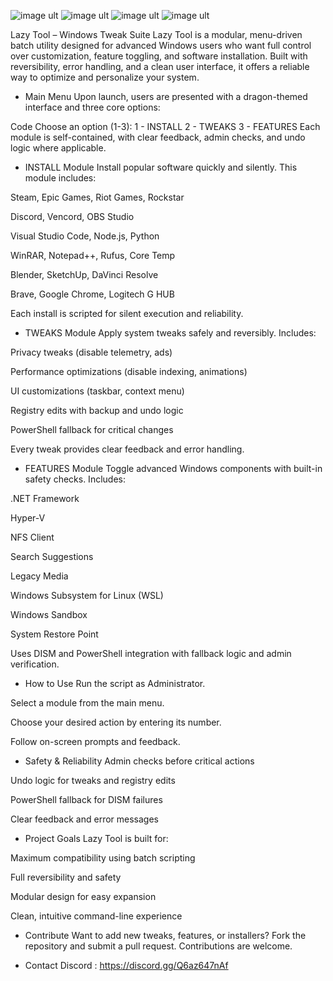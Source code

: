 ![image ult](https://github.com/lazytechno/LazY-Software-Tweks/blob/main/Main%20Menu.jpg?raw=true)
![image ult](https://github.com/lazytechno/LazY-Software-Tweks/blob/main/Intall%20Menu.jpg?raw=true)
![image ult](https://github.com/lazytechno/LazY-Software-Tweks/blob/main/Tweaks%20Menu.jpg?raw=true)
![image ult](https://github.com/lazytechno/LazY-Software-Tweks/blob/main/Features%20Menu.jpg?raw=true)

Lazy Tool – Windows Tweak Suite
Lazy Tool is a modular, menu-driven batch utility designed for advanced Windows users who want full control over customization, feature toggling, and software installation. Built with reversibility, error handling, and a clean user interface, it offers a reliable way to optimize and personalize your system.

- Main Menu
Upon launch, users are presented with a dragon-themed interface and three core options:

Code
Choose an option (1-3):
1 - INSTALL
2 - TWEAKS
3 - FEATURES
Each module is self-contained, with clear feedback, admin checks, and undo logic where applicable.

- INSTALL Module
Install popular software quickly and silently. This module includes:

Steam, Epic Games, Riot Games, Rockstar

Discord, Vencord, OBS Studio

Visual Studio Code, Node.js, Python

WinRAR, Notepad++, Rufus, Core Temp

Blender, SketchUp, DaVinci Resolve

Brave, Google Chrome, Logitech G HUB

Each install is scripted for silent execution and reliability.

- TWEAKS Module
Apply system tweaks safely and reversibly. Includes:

Privacy tweaks (disable telemetry, ads)

Performance optimizations (disable indexing, animations)

UI customizations (taskbar, context menu)

Registry edits with backup and undo logic

PowerShell fallback for critical changes

Every tweak provides clear feedback and error handling.

- FEATURES Module
Toggle advanced Windows components with built-in safety checks. Includes:

.NET Framework

Hyper-V

NFS Client

Search Suggestions

Legacy Media

Windows Subsystem for Linux (WSL)

Windows Sandbox

System Restore Point

Uses DISM and PowerShell integration with fallback logic and admin verification.

- How to Use
Run the script as Administrator.

Select a module from the main menu.

Choose your desired action by entering its number.

Follow on-screen prompts and feedback.

- Safety & Reliability
Admin checks before critical actions

Undo logic for tweaks and registry edits

PowerShell fallback for DISM failures

Clear feedback and error messages

- Project Goals
Lazy Tool is built for:

Maximum compatibility using batch scripting

Full reversibility and safety

Modular design for easy expansion

Clean, intuitive command-line experience

- Contribute
Want to add new tweaks, features, or installers? Fork the repository and submit a pull request. Contributions are welcome.

- Contact
Discord : https://discord.gg/Q6az647nAf
